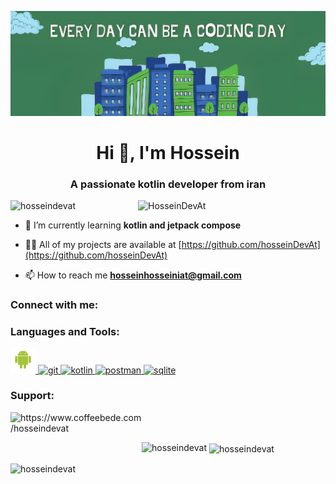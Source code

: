 ![logo](https://github.com/hosseinDevAt/hosseinDevAt/blob/main/1.jpg)
<h1 align="center">Hi 👋, I'm Hossein</h1>
<h3 align="center">A passionate kotlin developer from iran</h3>

<img align="right" alt = "HosseinDevAt" width = "300" src = "https://media1.tenor.com/m/YUzRkMOL-3EAAAAd/programming-computer-frog.gif">

<p align="left"> <img src="https://komarev.com/ghpvc/?username=hosseindevat&label=Profile%20views&color=0e75b6&style=flat" alt="hosseindevat" /> </p>

- 🌱 I’m currently learning **kotlin and jetpack compose**

- 👨‍💻 All of my projects are available at [https://github.com/hosseinDevAt](https://github.com/hosseinDevAt)

- 📫 How to reach me **hosseinhosseiniat@gmail.com**

<h3 align="left">Connect with me:</h3>
<p align="left">
</p>

<h3 align="left">Languages and Tools:</h3>
<p align="left"> <a href="https://developer.android.com" target="_blank" rel="noreferrer"> <img src="https://raw.githubusercontent.com/devicons/devicon/master/icons/android/android-original-wordmark.svg" alt="android" width="40" height="40"/> </a> <a href="https://git-scm.com/" target="_blank" rel="noreferrer"> <img src="https://www.vectorlogo.zone/logos/git-scm/git-scm-icon.svg" alt="git" width="40" height="40"/> </a> <a href="https://kotlinlang.org" target="_blank" rel="noreferrer"> <img src="https://www.vectorlogo.zone/logos/kotlinlang/kotlinlang-icon.svg" alt="kotlin" width="40" height="40"/> </a> <a href="https://postman.com" target="_blank" rel="noreferrer"> <img src="https://www.vectorlogo.zone/logos/getpostman/getpostman-icon.svg" alt="postman" width="40" height="40"/> </a> <a href="https://www.sqlite.org/" target="_blank" rel="noreferrer"> <img src="https://www.vectorlogo.zone/logos/sqlite/sqlite-icon.svg" alt="sqlite" width="40" height="40"/> </a> </p>

<h3 align="left">Support:</h3>
<p><a href="https://www.coffeebede.com/hosseindevat"> <img align="left" src="https://cdn.buymeacoffee.com/buttons/v2/default-yellow.png" height="50" width="210" alt="https://www.coffeebede.com/hosseindevat" /></a></p><br><br>

<p><img align="left" src="https://github-readme-stats.vercel.app/api/top-langs?username=hosseindevat&show_icons=true&locale=en&layout=compact" alt="hosseindevat" /></p>

<p>&nbsp;<img align="center" src="https://github-readme-stats.vercel.app/api?username=hosseindevat&show_icons=true&locale=en" alt="hosseindevat" /></p>

<p><img align="center" src="https://github-readme-streak-stats.herokuapp.com/?user=hosseindevat&" alt="hosseindevat" /></p>
